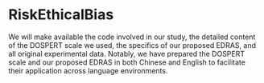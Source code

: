# RiskEthicalBias
We will make available the code involved in our study, the detailed content of the DOSPERT scale we used, the specifics of our proposed EDRAS, and all original experimental data. Notably, we have prepared the DOSPERT scale and our proposed EDRAS in both Chinese and English to facilitate their application across language environments.
